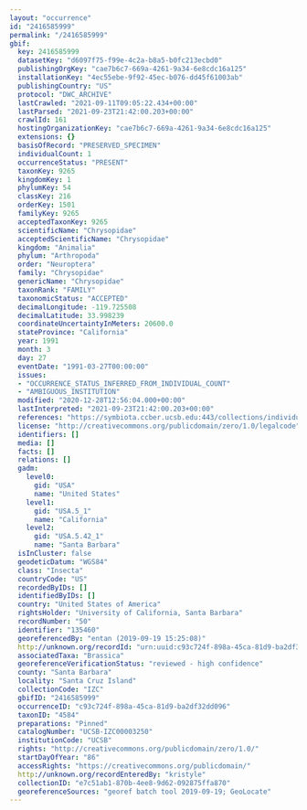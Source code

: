 ```yaml
---
layout: "occurrence"
id: "2416585999"
permalink: "/2416585999"
gbif:
  key: 2416585999
  datasetKey: "d6097f75-f99e-4c2a-b8a5-b0fc213ecbd0"
  publishingOrgKey: "cae7b6c7-669a-4261-9a34-6e8cdc16a125"
  installationKey: "4ec55ebe-9f92-45ec-b076-dd45f61003ab"
  publishingCountry: "US"
  protocol: "DWC_ARCHIVE"
  lastCrawled: "2021-09-11T09:05:22.434+00:00"
  lastParsed: "2021-09-23T21:42:00.203+00:00"
  crawlId: 161
  hostingOrganizationKey: "cae7b6c7-669a-4261-9a34-6e8cdc16a125"
  extensions: {}
  basisOfRecord: "PRESERVED_SPECIMEN"
  individualCount: 1
  occurrenceStatus: "PRESENT"
  taxonKey: 9265
  kingdomKey: 1
  phylumKey: 54
  classKey: 216
  orderKey: 1501
  familyKey: 9265
  acceptedTaxonKey: 9265
  scientificName: "Chrysopidae"
  acceptedScientificName: "Chrysopidae"
  kingdom: "Animalia"
  phylum: "Arthropoda"
  order: "Neuroptera"
  family: "Chrysopidae"
  genericName: "Chrysopidae"
  taxonRank: "FAMILY"
  taxonomicStatus: "ACCEPTED"
  decimalLongitude: -119.725508
  decimalLatitude: 33.998239
  coordinateUncertaintyInMeters: 20600.0
  stateProvince: "California"
  year: 1991
  month: 3
  day: 27
  eventDate: "1991-03-27T00:00:00"
  issues:
  - "OCCURRENCE_STATUS_INFERRED_FROM_INDIVIDUAL_COUNT"
  - "AMBIGUOUS_INSTITUTION"
  modified: "2020-12-28T12:56:04.000+00:00"
  lastInterpreted: "2021-09-23T21:42:00.203+00:00"
  references: "https://symbiota.ccber.ucsb.edu:443/collections/individual/index.php?occid=135460"
  license: "http://creativecommons.org/publicdomain/zero/1.0/legalcode"
  identifiers: []
  media: []
  facts: []
  relations: []
  gadm:
    level0:
      gid: "USA"
      name: "United States"
    level1:
      gid: "USA.5_1"
      name: "California"
    level2:
      gid: "USA.5.42_1"
      name: "Santa Barbara"
  isInCluster: false
  geodeticDatum: "WGS84"
  class: "Insecta"
  countryCode: "US"
  recordedByIDs: []
  identifiedByIDs: []
  country: "United States of America"
  rightsHolder: "University of California, Santa Barbara"
  recordNumber: "50"
  identifier: "135460"
  georeferencedBy: "entan (2019-09-19 15:25:08)"
  http://unknown.org/recordId: "urn:uuid:c93c724f-898a-45ca-81d9-ba2df32dd096"
  associatedTaxa: "Brassica"
  georeferenceVerificationStatus: "reviewed - high confidence"
  county: "Santa Barbara"
  locality: "Santa Cruz Island"
  collectionCode: "IZC"
  gbifID: "2416585999"
  occurrenceID: "c93c724f-898a-45ca-81d9-ba2df32dd096"
  taxonID: "4584"
  preparations: "Pinned"
  catalogNumber: "UCSB-IZC00003250"
  institutionCode: "UCSB"
  rights: "http://creativecommons.org/publicdomain/zero/1.0/"
  startDayOfYear: "86"
  accessRights: "https://creativecommons.org/publicdomain/"
  http://unknown.org/recordEnteredBy: "kristyle"
  collectionID: "e7c51ab1-870b-4ee8-9d62-092875ffa870"
  georeferenceSources: "georef batch tool 2019-09-19; GeoLocate"
---
```

